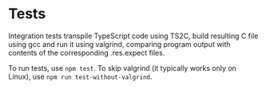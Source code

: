 Tests
=====

Integration tests transpile TypeScript code using TS2C, build resulting C file using gcc and run it
using valgrind, comparing program output with contents of the corresponding .res.expect files.

To run tests, use `npm test`.
To skip valgrind (it typically works only on Linux), use `npm run test-without-valgrind`.